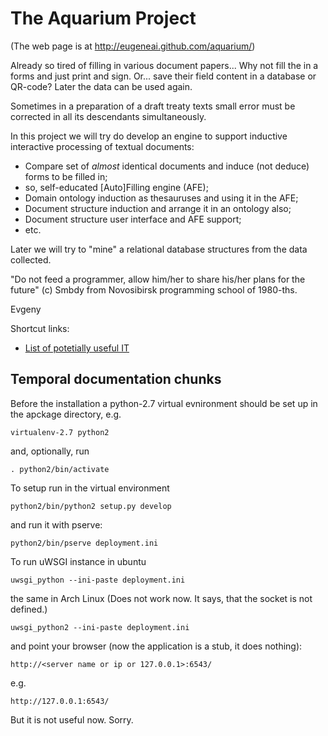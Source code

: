 The Aquarium Project
====================

(The web page is at http://eugeneai.github.com/aquarium/)

Already so tired of filling in various document papers... Why not fill the in a forms and just print and sign. Or... save their field content in a database or QR-code? Later the data can be used again.

Sometimes in a preparation of a draft treaty texts small error must be corrected in all its descendants simultaneously.

In this project we will try do develop an engine to support inductive interactive processing of textual documents:
 * Compare set of *almost* identical documents and induce (not deduce) forms to be filled in;
 * so, self-educated [Auto]Filling engine (AFE);
 * Domain ontology induction as thesauruses and using it in the AFE;
 * Document structure induction and arrange it in an ontology also;
 * Document structure user interface and AFE support;
 * etc.

Later we will try to "mine" a relational database structures from the data collected.

"Do not feed a programmer, allow him/her to share his/her plans for the future" (c) Smbdy from Novosibirsk programming school of 1980-ths.

Evgeny

Shortcut links:
 * [List of potetially useful IT](https://github.com/eugeneai/aquarium/blob/master/collection/LIBS.md)


Temporal documentation chunks
-----------------------------

Before the installation a python-2.7 virtual evnironment should be set
up in the apckage directory, e.g.

    virtualenv-2.7 python2

and, optionally, run

    . python2/bin/activate


To setup run in the virtual environment

    python2/bin/python2 setup.py develop

and run it with pserve:

    python2/bin/pserve deployment.ini

To run uWSGI instance in ubuntu

    uwsgi_python --ini-paste deployment.ini

the same in Arch Linux (Does not work now. It says, that the socket is
not defined.)

    uwsgi_python2 --ini-paste deployment.ini

and point your browser (now the application is a stub, it does nothing):

    http://<server name or ip or 127.0.0.1>:6543/

e.g.

    http://127.0.0.1:6543/

But it is not useful now. Sorry.
